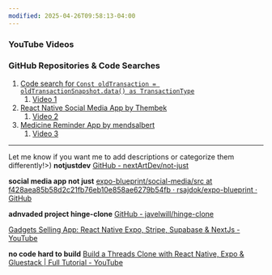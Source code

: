 ```yaml
---
modified: 2025-04-26T09:58:13-04:00
---
```


### YouTube Videos

### GitHub Repositories & Code Searches
1. [Code search for `Const oldTransaction = oldTransactionSnapshot.data() as TransactionType`](https://github.com/search?q=Const+oldTransaction+%3D+oldTransactionSnapshot.data()+as+TransactionType&type=code)
	1. [Video 1](https://www.youtube.com/watch?v=SLLLGF3PwUA)
2. [React Native Social Media App by Thembek](https://github.com/Thembek/react-native-social-media-app)
	1. [Video 2](https://www.youtube.com/watch?v=fX89gDDDp5M)
3. [Medicine Reminder App by mendsalbert](https://github.com/mendsalbert/medicine-reminder-app)
	1. [Video 3](https://www.youtube.com/watch?v=fcpZeYeINDw)

---

Let me know if you want me to add descriptions or categorize them differently!>)
**notjustdev**
[GitHub - nextArtDev/not-just](https://github.com/nextArtDev/not-just)

**social media app not just**
[expo-blueprint/social-media/src at f428aea85b58d2c21fb76eb10e858ae6279b54fb · rsajdok/expo-blueprint · GitHub](https://github.com/rsajdok/expo-blueprint/tree/f428aea85b58d2c21fb76eb10e858ae6279b54fb/social-media/src)

**adnvaded project hinge-clone**
[GitHub - javelwill/hinge-clone](https://github.com/javelwill/hinge-clone)

[Gadgets Selling App: React Native Expo, Stripe, Supabase & NextJs - YouTube](https://www.youtube.com/watch?v=26opRFPU0a8&t=409s)

**no code hard to build**
[Build a Threads Clone with React Native, Expo & Gluestack | Full Tutorial - YouTube](https://www.youtube.com/playlist?list=PLJeCS8DwkVT_UcuAIhx9dg1kc3UzcKevl)